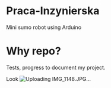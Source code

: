 # Praca-Inzynierska
Mini sumo robot using Arduino

# Why repo?
Tests, progress to document my project.

Look
![Uploading IMG_1148.JPG…]()

